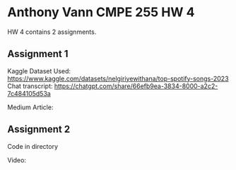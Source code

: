 # Anthony Vann CMPE 255 HW 4
HW 4 contains 2 assignments.

## Assignment 1 
Kaggle Dataset Used: https://www.kaggle.com/datasets/nelgiriyewithana/top-spotify-songs-2023
Chat transcript: https://chatgpt.com/share/66efb9ea-3834-8000-a2c2-7c484105d53a

Medium Article:


## Assignment 2
Code in directory

Video:

